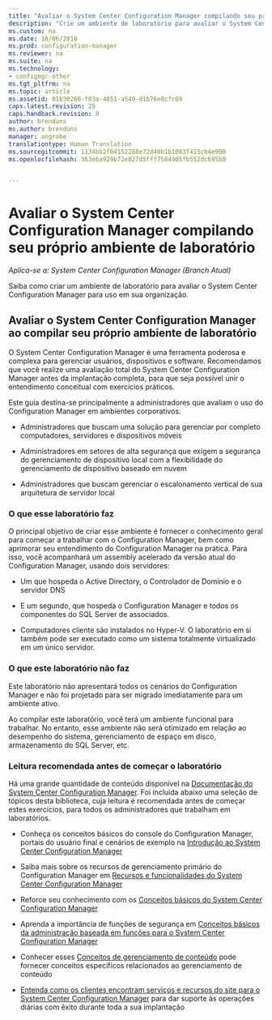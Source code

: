 ```yaml
---
title: "Avaliar o System Center Configuration Manager compilando seu próprio ambiente de laboratório"
description: "Crie um ambiente de laboratório para avaliar o System Center Configuration Manager para uso em sua organização."
ms.custom: na
ms.date: 10/06/2016
ms.prod: configuration-manager
ms.reviewer: na
ms.suite: na
ms.technology:
- configmgr-other
ms.tgt_pltfrm: na
ms.topic: article
ms.assetid: 01b30260-f03a-4851-a549-d1b76e8cfc69
caps.latest.revision: 25
caps.handback.revision: 0
author: brenduns
ms.author: brenduns
manager: angrobe
translationtype: Human Translation
ms.sourcegitcommit: 1134bb2f04152288e72d40b1b1083f415cb4e900
ms.openlocfilehash: 363e6a929b72e027d5fff7584905fb552dc695b0


---
```

# <a name="evaluate-system-center-configuration-manager-by-building-your-own-lab-environment"></a>Avaliar o System Center Configuration Manager compilando seu próprio ambiente de laboratório

*Aplica-se a: System Center Configuration Manager (Branch Atual)*

Saiba como criar um ambiente de laboratório para avaliar o System Center Configuration Manager para uso em sua organização.  

## <a name="evaluate-system-center-configuration-manager-by-building-your-own-lab-environment"></a>Avaliar o System Center Configuration Manager ao compilar seu próprio ambiente de laboratório  
 O System Center Configuration Manager é uma ferramenta poderosa e complexa para gerenciar usuários, dispositivos e software. Recomendamos que você realize uma avaliação total do System Center Configuration Manager antes da implantação completa, para que seja possível unir o entendimento conceitual com exercícios práticos.  

 Este guia destina-se principalmente a administradores que avaliam o uso do Configuration Manager em ambientes corporativos.  

-   Administradores que buscam uma solução para gerenciar por completo computadores, servidores e dispositivos móveis  

-   Administradores em setores de alta segurança que exigem a segurança do gerenciamento de dispositivo local com a flexibilidade do gerenciamento de dispositivo baseado em nuvem  

-   Administradores que buscam gerenciar o escalonamento vertical de sua arquitetura de servidor local  

### <a name="what-this-lab-does"></a>O que esse laboratório faz  
 O principal objetivo de criar esse ambiente é fornecer o conhecimento geral para começar a trabalhar com o Configuration Manager, bem como aprimorar seu entendimento do Configuration Manager na prática. Para isso, você acompanhará um assembly acelerado da versão atual do Configuration Manager, usando dois servidores:  

-   Um que hospeda o Active Directory, o Controlador de Domínio e o servidor DNS  

-   E um segundo, que hospeda o Configuration Manager e todos os componentes do SQL Server de associados.  

-   Computadores cliente são instalados no Hyper-V. O laboratório em si também pode ser executado como um sistema totalmente virtualizado em um único servidor.  

### <a name="what-this-lab-does-not-do"></a>O que este laboratório não faz  
 Este laboratório não apresentará todos os cenários do Configuration Manager e não foi projetado para ser migrado imediatamente para um ambiente ativo.  

 Ao compilar este laboratório, você terá um ambiente funcional para trabalhar. No entanto, esse ambiente não será otimizado em relação ao desempenho do sistema, gerenciamento de espaço em disco, armazenamento do SQL Server, etc.  

###  <a name="a-namebkmkevalreca-recommended-reading-prior-to-beginning-the-lab"></a><a name="BKMK_EvalRec"></a> Leitura recomendada antes de começar o laboratório  
 Há uma grande quantidade de conteúdo disponível na [Documentação do System Center Configuration Manager](http://docs.microsoft.com/sccm/). Foi incluída abaixo uma seleção de tópicos desta biblioteca, cuja leitura é recomendada antes de começar estes exercícios, para todos os administradores que trabalham em laboratórios.  

-   Conheça os conceitos básicos do console do Configuration Manager, portais do usuário final e cenários de exemplo na [Introdução ao System Center Configuration Manager](../../core/understand/introduction.md)  

-   Saiba mais sobre os recursos de gerenciamento primário do Configuration Manager em [Recursos e funcionalidades do System Center Configuration Manager](../../core/plan-design/changes/features-and-capabilities.md)  

-   Reforce seu conhecimento com os [Conceitos básicos do System Center Configuration Manager](../../core/understand/fundamentals.md)  

-   Aprenda a importância de funções de segurança em [Conceitos básicos da administração baseada em funções para o System Center Configuration Manager](../../core/understand/fundamentals-of-role-based-administration.md)  

-   Conhecer esses [Conceitos de gerenciamento de conteúdo](../../core/plan-design/hierarchy/fundamental-concepts-for-content-management.md#bkmk_Concepts) pode fornecer conceitos específicos relacionados ao gerenciamento de conteúdo  

-   [Entenda como os clientes encontram serviços e recursos do site para o System Center Configuration Manager](../../core/plan-design/hierarchy/understand-how-clients-find-site-resources-and-services.md) para dar suporte às operações diárias com êxito durante toda a sua implantação  



<!--HONumber=Nov16_HO1-->


